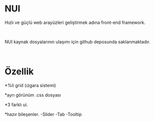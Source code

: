 NUI
===

Hızlı ve güçlü web arayüzleri geliştirmek adına front-end framework. 

<br>

NUI kaynak dosyalarının ulaşımı için github deposunda saklanmaktadır. 

<br>

Özellik
===

*%li grid (ızgara sistemi) <br>

*ayrı görünüm .css dosyası<br>

*3 farklı ui.<br>

*hazır bileşenler.
 -Slider
 -Tab
 -Tooltip


